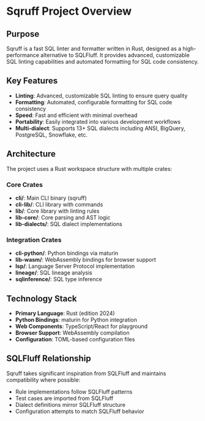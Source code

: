 # Sqruff Project Overview

## Purpose
Sqruff is a fast SQL linter and formatter written in Rust, designed as a high-performance alternative to SQLFluff. It provides advanced, customizable SQL linting capabilities and automated formatting for SQL code consistency.

## Key Features
- **Linting**: Advanced, customizable SQL linting to ensure query quality
- **Formatting**: Automated, configurable formatting for SQL code consistency  
- **Speed**: Fast and efficient with minimal overhead
- **Portability**: Easily integrated into various development workflows
- **Multi-dialect**: Supports 13+ SQL dialects including ANSI, BigQuery, PostgreSQL, Snowflake, etc.

## Architecture
The project uses a Rust workspace structure with multiple crates:

### Core Crates
- **cli/**: Main CLI binary (sqruff)
- **cli-lib/**: CLI library with commands
- **lib/**: Core library with linting rules
- **lib-core/**: Core parsing and AST logic  
- **lib-dialects/**: SQL dialect implementations

### Integration Crates
- **cli-python/**: Python bindings via maturin
- **lib-wasm/**: WebAssembly bindings for browser support
- **lsp/**: Language Server Protocol implementation
- **lineage/**: SQL lineage analysis
- **sqlinference/**: SQL type inference

## Technology Stack
- **Primary Language**: Rust (edition 2024)
- **Python Bindings**: maturin for Python integration
- **Web Components**: TypeScript/React for playground
- **Browser Support**: WebAssembly compilation
- **Configuration**: TOML-based configuration files

## SQLFluff Relationship
Sqruff takes significant inspiration from SQLFluff and maintains compatibility where possible:
- Rule implementations follow SQLFluff patterns
- Test cases are imported from SQLFluff
- Dialect definitions mirror SQLFluff structure
- Configuration attempts to match SQLFluff behavior